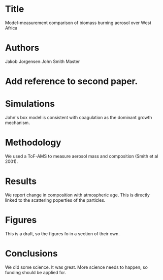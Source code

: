 # Title
Model-measurement comparison of biomass burning aerosol over West Africa

# Authors
Jakob Jorgensen
John Smith Master

# Add reference to second paper.

# Simulations
John's box model is consistent with coagulation as the dominant growth mechanism.

# Methodology
We used a ToF-AMS to measure aerosol mass and composition (Smith et al 2001).

# Results
We report change in composition with atmospheric age. This is directly linked to the scattering poperties of the particles.

# Figures
This is a draft, so the figures fo in a section of their own.

# Conclusions
We did some science. It was great. More science needs to happen, so funding should be applied for.